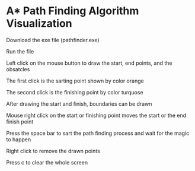 # A* Path Finding Algorithm Visualization

Download the exe file (pathfinder.exe)

Run the file

Left click on the mouse button to draw the start, end points, and the obsatcles

The first click is the sarting point shown by color orange 

The second click is the finishing point by color turquose

After drawing the start and finish, boundaries can be drawn

Mouse right click on the start or finishing point moves the start or the end finish point

Press the space bar to sart the path finding process and wait for the magic to happen
  
Right click to remove the drawn points

Press c to clear the whole screen
